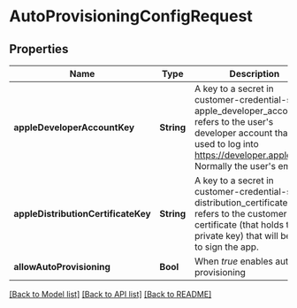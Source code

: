 # AutoProvisioningConfigRequest

## Properties
Name | Type | Description | Notes
------------ | ------------- | ------------- | -------------
**appleDeveloperAccountKey** | **String** | A key to a secret in customer-credential-store. apple_developer_account refers to the user&#39;s developer account that is used to log into https://developer.apple.com. Normally the user&#39;s email. | [optional] 
**appleDistributionCertificateKey** | **String** | A key to a secret in customer-credential-store. distribution_certificate refers to the customer&#39;s certificate (that holds the private key) that will be used to sign the app. | [optional] 
**allowAutoProvisioning** | **Bool** | When *true* enables auto provisioning | [optional] 

[[Back to Model list]](../README.md#documentation-for-models) [[Back to API list]](../README.md#documentation-for-api-endpoints) [[Back to README]](../README.md)


